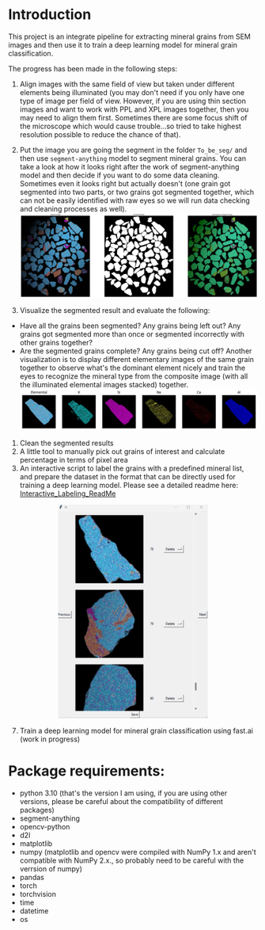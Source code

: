 # Introduction
This project is an integrate pipeline for extracting mineral grains from SEM images and then use it to train a deep learning model for mineral grain classification.

The progress has been made in the following steps:
1. Align images with the same field of view but taken under different elements being illuminated (you may don't need if you only have one type of image per field of view. However, if you are using thin section images and want to work with PPL and XPL images together, then you may need to align them first. Sometimes there are some focus shift of the microscope which would cause trouble...so tried to take highest resolution possible to reduce the chance of that). 
2. Put the image you are going the segment in the folder `To_be_seg/` and then use  `segment-anything` model to segment mineral grains. You can take a look at how it looks right after the work of segment-anything model and then decide if you want to do some data cleaning. Sometimes even it looks right but actually doesn't (one grain got segmented into two parts, or two grains got segmented together, which can not be easily identified with raw eyes so we will run data checking and cleaning processes as well).
![an example of the masks generated by segment-everything](Visualize_Segments.png)

3. Visualize the segmented result and evaluate the following:
- Have all the grains been segmented? Any grains being left out? Any grains got segmented more than once or segmented incorrectly with other grains together?
- Are the segmented grains complete? Any grains being cut off?
Another visualization is to display different elementary images of the same grain together to observe what's the dominant element nicely and train the eyes to recognize the mineral type from the composite image (with all the illuminated elemental images stacked) together.
![Example of displaying different elements illuminated under the same field of view](multiple_elements_composite_image_1.png)

1. Clean the segmented results
2. A little tool to manually pick out grains of interest and calculate percentage in terms of pixel area
3. An interactive script to label the grains with a predefined mineral list, and prepare the dataset in the format that can be directly used for training a deep learning model. Please see a detailed readme here: [Interactive_Labeling_ReadMe](Interactive_Labeling_ReadMe.md)

<div align="center">
  <img src="interactive_labeling_demo.gif" alt="demo of interactive labeling" width="60%">
</div>

7. Train a deep learning model for mineral grain classification using fast.ai (work in progress)

# Package requirements:
- python 3.10 (that's the version I am using, if you are using other versions, please be careful about the compatibility of different packages)
- segment-anything
- opencv-python
- d2l
- matplotlib
- numpy (matplotlib and opencv were compiled with NumPy 1.x and aren't compatible with NumPy 2.x., so probably need to be careful with the verrsion of numpy)
- pandas
- torch
- torchvision
- time
- datetime
- os